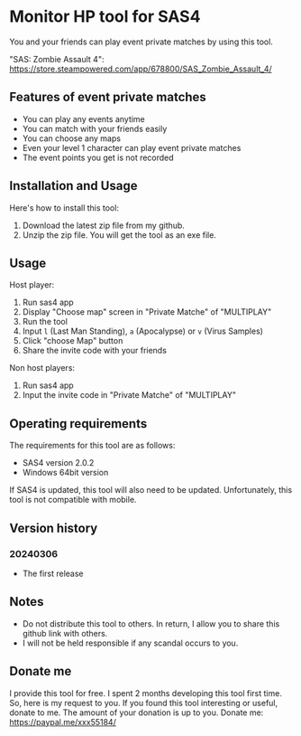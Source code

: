 # Monitor HP tool for SAS4
You and your friends can play event private matches by using this tool.

"SAS: Zombie Assault 4": https://store.steampowered.com/app/678800/SAS_Zombie_Assault_4/

## Features of event private matches
* You can play any events anytime
* You can match with your friends easily
* You can choose any maps
* Even your level 1 character can play event private matches
* The event points you get is not recorded

## Installation and Usage
Here's how to install this tool:
1. Download the latest zip file from my github.
2. Unzip the zip file. You will get the tool as an exe file.

## Usage
Host player:
1. Run sas4 app
2. Display "Choose map" screen in "Private Matche" of "MULTIPLAY"
3. Run the tool
4. Input `l` (Last Man Standing), `a` (Apocalypse) or `v` (Virus Samples)
5. Click "choose Map" button
6. Share the invite code with your friends

Non host players:
1. Run sas4 app
2. Input the invite code in "Private Matche" of "MULTIPLAY"

## Operating requirements
The requirements for this tool are as follows:
* SAS4 version 2.0.2
* Windows 64bit version

If SAS4 is updated, this tool will also need to be updated.
Unfortunately, this tool is not compatible with mobile.

## Version history
### 20240306
* The first release

## Notes
* Do not distribute this tool to others. In return, I allow you to share this github link with others.
* I will not be held responsible if any scandal occurs to you.

## Donate me
I provide this tool for free.
I spent 2 months developing this tool first time.
So, here is my request to you.
If you found this tool interesting or useful, donate to me.
The amount of your donation is up to you.
Donate me: https://paypal.me/xxx55184/



